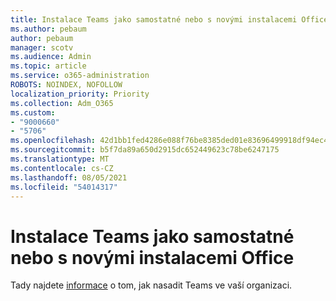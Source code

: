 ```yaml
---
title: Instalace Teams jako samostatné nebo s novými instalacemi Office
ms.author: pebaum
author: pebaum
manager: scotv
ms.audience: Admin
ms.topic: article
ms.service: o365-administration
ROBOTS: NOINDEX, NOFOLLOW
localization_priority: Priority
ms.collection: Adm_O365
ms.custom:
- "9000660"
- "5706"
ms.openlocfilehash: 42d1bb1fed4286e088f76be8385ded01e83696499918df94ec438ae84fbede7c
ms.sourcegitcommit: b5f7da89a650d2915dc652449623c78be6247175
ms.translationtype: MT
ms.contentlocale: cs-CZ
ms.lasthandoff: 08/05/2021
ms.locfileid: "54014317"
---
```

# <a name="install-teams-as-standalone-or-with-new-office-installs"></a>Instalace Teams jako samostatné nebo s novými instalacemi Office

Tady najdete [informace](https://docs.microsoft.com/alchemyinsights/installing-teams-as-standalone-or-with-new-existing-office-installs) o tom, jak nasadit Teams ve vaší organizaci.
